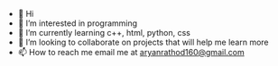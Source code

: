 - 👋 Hi
- 👀 I’m interested in programming
- 🌱 I’m currently learning c++, html, python, css
- 💞️ I’m looking to collaborate on projects that will help me learn more
- 📫 How to reach me email me at aryanrathod160@gmail.com

<!---
daxzii/daxzii is a ✨ special ✨ repository because its `README.md` (this file) appears on your GitHub profile.
You can click the Preview link to take a look at your changes.
--->

